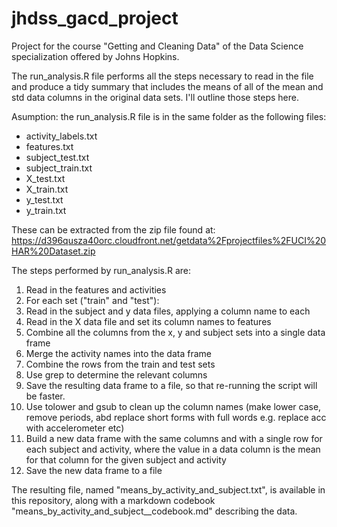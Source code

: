 # jhdss_gacd_project
Project for the course "Getting and Cleaning Data" of the Data Science specialization offered by Johns Hopkins.

The run_analysis.R file performs all the steps necessary to read in the file and produce a tidy summary that includes the means of all of the mean and std data columns in the original data sets. I'll outline those steps here.

Asumption: the run_analysis.R file is in the same folder as the following files:
* activity_labels.txt
* features.txt
* subject_test.txt
* subject_train.txt
* X_test.txt
* X_train.txt
* y_test.txt
* y_train.txt

These can be extracted from the zip file found at:
https://d396qusza40orc.cloudfront.net/getdata%2Fprojectfiles%2FUCI%20HAR%20Dataset.zip

The steps performed by run_analysis.R are:

1. Read in the features and activities
2. For each set ("train" and "test"):
  1. Read in the subject and y data files, applying a column name to each
  2. Read in the X data file and set its column names to features
  3. Combine all the columns from the x, y and subject sets into a single data frame
  4. Merge the activity names into the data frame
3. Combine the rows from the train and test sets
4. Use grep to determine the relevant columns
5. Save the resulting data frame to a file, so that re-running the script will be faster.
6. Use tolower and gsub to clean up the column names (make lower case, remove periods, abd replace short forms with full words e.g. replace acc with accelerometer etc)
7. Build a new data frame with the same columns and with a single row for each subject and activity, where the value in a data column	is the mean for that column for the given subject and activity
8. Save the new data frame to a file

The resulting file, named "means_by_activity_and_subject.txt", is available in this repository, along with a markdown codebook "means_by_activity_and_subject__codebook.md" describing the data.

